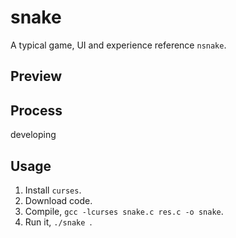 # snake
A typical game, UI and experience reference `nsnake`.
## Preview

## Process
developing
## Usage
1. Install `curses`.
2. Download code.
3. Compile, `gcc -lcurses snake.c res.c -o snake`.
4. Run it, `./snake `.
